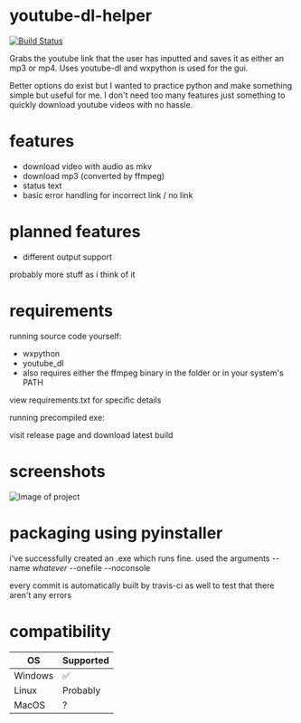 # youtube-dl-helper
[![Build Status](https://travis-ci.com/jwbn/youtube-dl-helper.svg?branch=master)](https://travis-ci.com/jwbn/youtube-dl-helper)

Grabs the youtube link that the user has inputted and saves it as either an mp3 or mp4. Uses youtube-dl and wxpython is used for the gui.

Better options do exist but I wanted to practice python and make something simple but useful for me. I don't need too many features just something to quickly download youtube videos with no hassle.


# features
* download video with audio as mkv
* download mp3 (converted by ffmpeg)
* status text
* basic error handling for incorrect link / no link

# planned features
* different output support

probably more stuff as i think of it



# requirements
running source code yourself:
* wxpython
* youtube_dl
* also requires either the ffmpeg binary in the folder or in your system's PATH

view requirements.txt for specific details

running precompiled exe:

visit release page and download latest build


# screenshots
![Image of project](https://i.imgur.com/5GPHZnz.png)


# packaging using pyinstaller
i've successfully created an .exe which runs fine. used the arguments --name *whatever* --onefile --noconsole

every commit is automatically built by travis-ci as well to test that there aren't any errors

# compatibility

| OS | Supported          |
| ------- | ------------------ |
| Windows   | :white_check_mark: |
| Linux  | Probably                |
| MacOS   | ? |



